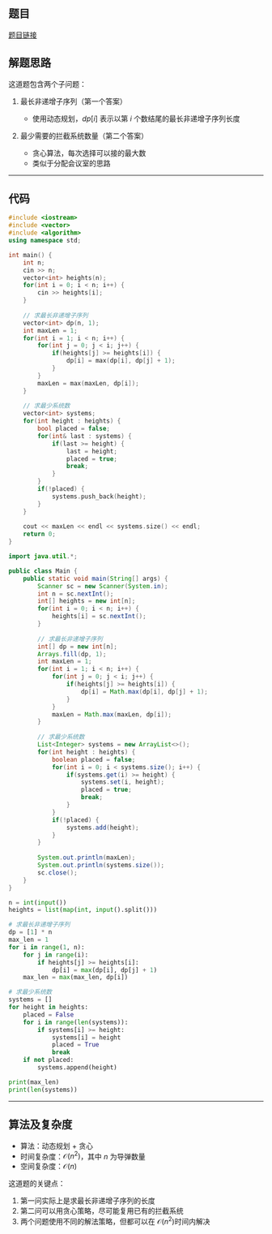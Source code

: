 ## 题目
[题目链接](https://www.nowcoder.com/practice/218f3db1f66d465bbf9578625aa90785?tpId=308&tqId=2361696&sourceUrl=/exam/oj&channenl=wgithub&fromPut=wgithub)

## 解题思路

这道题包含两个子问题：
1. 最长非递增子序列（第一个答案）
   - 使用动态规划，$dp[i]$ 表示以第 $i$ 个数结尾的最长非递增子序列长度
   
2. 最少需要的拦截系统数量（第二个答案）
   - 贪心算法，每次选择可以接的最大数
   - 类似于分配会议室的思路

---

## 代码

```c++ []
#include <iostream>
#include <vector>
#include <algorithm>
using namespace std;

int main() {
    int n;
    cin >> n;
    vector<int> heights(n);
    for(int i = 0; i < n; i++) {
        cin >> heights[i];
    }
    
    // 求最长非递增子序列
    vector<int> dp(n, 1);
    int maxLen = 1;
    for(int i = 1; i < n; i++) {
        for(int j = 0; j < i; j++) {
            if(heights[j] >= heights[i]) {
                dp[i] = max(dp[i], dp[j] + 1);
            }
        }
        maxLen = max(maxLen, dp[i]);
    }
    
    // 求最少系统数
    vector<int> systems;
    for(int height : heights) {
        bool placed = false;
        for(int& last : systems) {
            if(last >= height) {
                last = height;
                placed = true;
                break;
            }
        }
        if(!placed) {
            systems.push_back(height);
        }
    }
    
    cout << maxLen << endl << systems.size() << endl;
    return 0;
}
```
```java []
import java.util.*;

public class Main {
    public static void main(String[] args) {
        Scanner sc = new Scanner(System.in);
        int n = sc.nextInt();
        int[] heights = new int[n];
        for(int i = 0; i < n; i++) {
            heights[i] = sc.nextInt();
        }
        
        // 求最长非递增子序列
        int[] dp = new int[n];
        Arrays.fill(dp, 1);
        int maxLen = 1;
        for(int i = 1; i < n; i++) {
            for(int j = 0; j < i; j++) {
                if(heights[j] >= heights[i]) {
                    dp[i] = Math.max(dp[i], dp[j] + 1);
                }
            }
            maxLen = Math.max(maxLen, dp[i]);
        }
        
        // 求最少系统数
        List<Integer> systems = new ArrayList<>();
        for(int height : heights) {
            boolean placed = false;
            for(int i = 0; i < systems.size(); i++) {
                if(systems.get(i) >= height) {
                    systems.set(i, height);
                    placed = true;
                    break;
                }
            }
            if(!placed) {
                systems.add(height);
            }
        }
        
        System.out.println(maxLen);
        System.out.println(systems.size());
        sc.close();
    }
}
```
```python []
n = int(input())
heights = list(map(int, input().split()))

# 求最长非递增子序列
dp = [1] * n
max_len = 1
for i in range(1, n):
    for j in range(i):
        if heights[j] >= heights[i]:
            dp[i] = max(dp[i], dp[j] + 1)
    max_len = max(max_len, dp[i])

# 求最少系统数
systems = []
for height in heights:
    placed = False
    for i in range(len(systems)):
        if systems[i] >= height:
            systems[i] = height
            placed = True
            break
    if not placed:
        systems.append(height)

print(max_len)
print(len(systems))
```

---

## 算法及复杂度
- 算法：动态规划 + 贪心
- 时间复杂度：$\mathcal{O}(n^2)$，其中 $n$ 为导弹数量
- 空间复杂度：$\mathcal{O}(n)$

这道题的关键点：
1. 第一问实际上是求最长非递增子序列的长度
2. 第二问可以用贪心策略，尽可能复用已有的拦截系统
3. 两个问题使用不同的解法策略，但都可以在 $\mathcal{O}(n^2)$时间内解决
